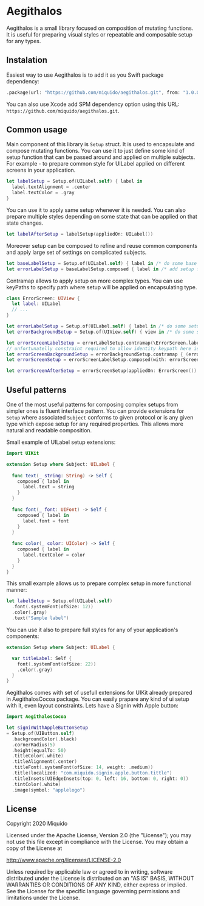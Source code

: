 #  Aegithalos

Aegithalos is a small library focused on composition of mutating functions. It is useful for preparing visual styles or repeatable and composable setup for any types.

## Instalation

Easiest way to use Aegithalos is to add it as you Swift package dependency:

```swift
.package(url: "https://github.com/miquido/aegithalos.git", from: "1.0.0")
```

You can also use Xcode add SPM dependency option using this URL: `https://github.com/miquido/aegithalos.git`.

## Common usage

Main component of this library is `Setup` struct. It is used to encapsulate and compose mutating functions. You can use it to just  define some kind of setup function that can be passed around and applied on multiple subjects. For example - to prepare common style for UILabel applied on different screens in your application.

```swift
let labelSetup = Setup.of(UILabel.self) { label in
  label.textAlignment = .center
  label.textColor = .gray
}
```

You can use it to apply same setup whenever it is needed. You can also prepare multiple styles depending on some state that can be applied on that state changes.

```swift
let labelAfterSetup = labelSetup(appliedOn: UILabel())
```

Moreover setup can be composed to refine and reuse common components and apply large set of settings on complicated subjects.

```swift
let baseLabelSetup = Setup.of(UILabel.self) { label in /* do some base setup */ }
let errorLabelSetup = baseLabelSetup.composed { label in /* add setup for errors */ }
```

Contramap allows to apply setup on more complex types. You can use keyPaths to specify path where setup will be applied on encapsulating type.

```swift
class ErrorScreen: UIView {
  let label: UILabel
  // ...
}

let errorLabelSetup = Setup.of(UILabel.self) { label in /* do some setup */ }
let errorBackgroundSetup = Setup.of(UIView.self) { view in /* do some setup */ }

let errorScreenLabelSetup = errorLabelSetup.contramap(\ErrorScreen.label)
// unfortunatelly constraint required to allow identity keypath here is not representable in Swift
let errorScreenBackgroundSetup = errorBackgroundSetup.contramap { (error: ErrorScreen) in error }
let errorScreenSetup = errorScreenLabelSetup.composed(with: errorScreenBackgroundSetup)

let errorScreenAfterSetup = errorScreenSetup(appliedOn: ErrorScreen())
```

## Useful patterns

One of the most useful patterns for composing complex setups from simpler ones is fluent interface pattern. You can provide extensions for `Setup` where associated `Subject` conforms to given protocol or is any given type which expose setup for any required properties. This allows more natural and readable composition.

Small example of UILabel setup extensions:

```swift
import UIKit

extension Setup where Subject: UILabel {
  
  func text(_ string: String) -> Self {
    composed { label in
      label.text = string
    }
  }
  
  func font(_ font: UIFont) -> Self {
    composed { label in
      label.font = font
    }
  }
  
  func color(_ color: UIColor) -> Self {
    composed { label in
      label.textColor = color
    }
  }
}
```

This small example allows us to prepare complex setup in more functional manner:

```swift
let labelSetup = Setup.of(UILabel.self)
  .font(.systemFont(ofSize: 12))
  .color(.gray)
  .text("Sample label")
```

You can use it also to prepare full styles for any of your application's components:

```swift
extension Setup where Subject: UILabel {

  var titleLabel: Self {
    font(.systemFont(ofSize: 22))
    .color(.gray)
  }
}
```

Aegithalos comes with set of usefull extensions for UIKit already prepared in AegithalosCocoa package. You can easily prapare any kind of ui setup with it, even layout constraints. Lets have a Signin with Apple button:

```swift
import AegithalosCocoa

let signinWithAppleButtonSetup
= Setup.of(UIButton.self)
  .backgroundColor(.black)
  .cornerRadius(5)
  .height(equalTo: 50)
  .titleColor(.white)
  .titleAlignment(.center)
  .titleFont(.systemFont(ofSize: 14, weight: .medium))
  .title(localized: "com.miquido.signin.apple.button.tittle")
  .titleInsets(UIEdgeInsets(top: 0, left: 16, bottom: 0, right: 0))
  .tintColor(.white)
  .image(symbol: "applelogo")
```

## License

Copyright 2020 Miquido

Licensed under the Apache License, Version 2.0 (the "License"); you may not use this file except in compliance with the License. You may obtain a copy of the License at

http://www.apache.org/licenses/LICENSE-2.0

Unless required by applicable law or agreed to in writing, software distributed under the License is distributed on an "AS IS" BASIS, WITHOUT WARRANTIES OR CONDITIONS OF ANY KIND, either express or implied. See the License for the specific language governing permissions and limitations under the License.
